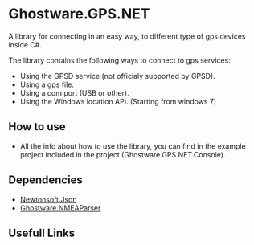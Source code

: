 # Ghostware.GPS.NET
A library for connecting in an easy way, to different type of gps devices inside C#.

The library contains the following ways to connect to gps services:
- Using the GPSD service (not officialy supported by GPSD).
- Using a gps file.
- Using a com port (USB or other).
- Using the Windows location API. (Starting from windows 7)

## How to use
- All the info about how to use the library, you can find in the example project included in the project (Ghostware.GPS.NET.Console).

## Dependencies
- [Newtonsoft.Json](https://www.nuget.org/packages/Newtonsoft.Json/)
- [Ghostware.NMEAParser](https://www.nuget.org/packages/Ghostware.GPS.NET/)

## Usefull Links

